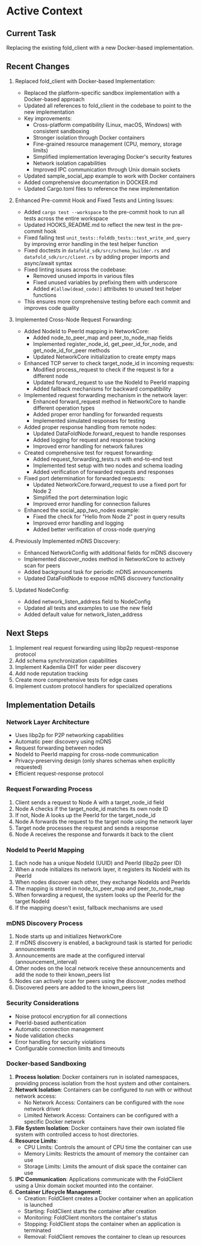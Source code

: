 # Active Context

## Current Task
Replacing the existing fold_client with a new Docker-based implementation.

## Recent Changes
1. Replaced fold_client with Docker-based Implementation:
   - Replaced the platform-specific sandbox implementation with a Docker-based approach
   - Updated all references to fold_client in the codebase to point to the new implementation
   - Key improvements:
     - Cross-platform compatibility (Linux, macOS, Windows) with consistent sandboxing
     - Stronger isolation through Docker containers
     - Fine-grained resource management (CPU, memory, storage limits)
     - Simplified implementation leveraging Docker's security features
     - Network isolation capabilities
     - Improved IPC communication through Unix domain sockets
   - Updated sample_social_app example to work with Docker containers
   - Added comprehensive documentation in DOCKER.md
   - Updated Cargo.toml files to reference the new implementation

2. Enhanced Pre-commit Hook and Fixed Tests and Linting Issues:
   - Added `cargo test --workspace` to the pre-commit hook to run all tests across the entire workspace
   - Updated HOOKS_README.md to reflect the new test in the pre-commit hook
   - Fixed failing test `unit_tests::folddb_tests::test_write_and_query` by improving error handling in the test helper function
   - Fixed doctests in `datafold_sdk/src/schema_builder.rs` and `datafold_sdk/src/client.rs` by adding proper imports and async/await syntax
   - Fixed linting issues across the codebase:
     - Removed unused imports in various files
     - Fixed unused variables by prefixing them with underscore
     - Added `#[allow(dead_code)]` attributes to unused test helper functions
   - This ensures more comprehensive testing before each commit and improves code quality

2. Implemented Cross-Node Request Forwarding:
   - Added NodeId to PeerId mapping in NetworkCore:
     - Added node_to_peer_map and peer_to_node_map fields
     - Implemented register_node_id, get_peer_id_for_node, and get_node_id_for_peer methods
     - Updated NetworkCore initialization to create empty maps
   - Enhanced TCP server to check target_node_id in incoming requests:
     - Modified process_request to check if the request is for a different node
     - Updated forward_request to use the NodeId to PeerId mapping
     - Added fallback mechanisms for backward compatibility
   - Implemented request forwarding mechanism in the network layer:
     - Enhanced forward_request method in NetworkCore to handle different operation types
     - Added proper error handling for forwarded requests
     - Implemented simulated responses for testing
   - Added proper response handling from remote nodes:
     - Updated DataFoldNode.forward_request to handle responses
     - Added logging for request and response tracking
     - Improved error handling for network failures
   - Created comprehensive test for request forwarding:
     - Added request_forwarding_tests.rs with end-to-end test
     - Implemented test setup with two nodes and schema loading
     - Added verification of forwarded requests and responses
   - Fixed port determination for forwarded requests:
     - Updated NetworkCore.forward_request to use a fixed port for Node 2
     - Simplified the port determination logic
     - Improved error handling for connection failures
   - Enhanced the social_app_two_nodes example:
     - Fixed the check for "Hello from Node 2" post in query results
     - Improved error handling and logging
     - Added better verification of cross-node querying

2. Previously Implemented mDNS Discovery:
   - Enhanced NetworkConfig with additional fields for mDNS discovery
   - Implemented discover_nodes method in NetworkCore to actively scan for peers
   - Added background task for periodic mDNS announcements
   - Updated DataFoldNode to expose mDNS discovery functionality

3. Updated NodeConfig:
   - Added network_listen_address field to NodeConfig
   - Updated all tests and examples to use the new field
   - Added default value for network_listen_address

## Next Steps
1. Implement real request forwarding using libp2p request-response protocol
2. Add schema synchronization capabilities
3. Implement Kademlia DHT for wider peer discovery
4. Add node reputation tracking
5. Create more comprehensive tests for edge cases
6. Implement custom protocol handlers for specialized operations

## Implementation Details

### Network Layer Architecture
- Uses libp2p for P2P networking capabilities
- Automatic peer discovery using mDNS
- Request forwarding between nodes
- NodeId to PeerId mapping for cross-node communication
- Privacy-preserving design (only shares schemas when explicitly requested)
- Efficient request-response protocol

### Request Forwarding Process
1. Client sends a request to Node A with a target_node_id field
2. Node A checks if the target_node_id matches its own node ID
3. If not, Node A looks up the PeerId for the target_node_id
4. Node A forwards the request to the target node using the network layer
5. Target node processes the request and sends a response
6. Node A receives the response and forwards it back to the client

### NodeId to PeerId Mapping
1. Each node has a unique NodeId (UUID) and PeerId (libp2p peer ID)
2. When a node initializes its network layer, it registers its NodeId with its PeerId
3. When nodes discover each other, they exchange NodeIds and PeerIds
4. The mapping is stored in node_to_peer_map and peer_to_node_map
5. When forwarding a request, the system looks up the PeerId for the target NodeId
6. If the mapping doesn't exist, fallback mechanisms are used

### mDNS Discovery Process
1. Node starts up and initializes NetworkCore
2. If mDNS discovery is enabled, a background task is started for periodic announcements
3. Announcements are made at the configured interval (announcement_interval)
4. Other nodes on the local network receive these announcements and add the node to their known_peers list
5. Nodes can actively scan for peers using the discover_nodes method
6. Discovered peers are added to the known_peers list

### Security Considerations
- Noise protocol encryption for all connections
- PeerId-based authentication
- Automatic connection management
- Node validation checks
- Error handling for security violations
- Configurable connection limits and timeouts

### Docker-based Sandboxing
1. **Process Isolation**: Docker containers run in isolated namespaces, providing process isolation from the host system and other containers.
2. **Network Isolation**: Containers can be configured to run with or without network access:
   - No Network Access: Containers can be configured with the `none` network driver
   - Limited Network Access: Containers can be configured with a specific Docker network
3. **File System Isolation**: Docker containers have their own isolated file system with controlled access to host directories.
4. **Resource Limits**:
   - CPU Limits: Controls the amount of CPU time the container can use
   - Memory Limits: Restricts the amount of memory the container can use
   - Storage Limits: Limits the amount of disk space the container can use
5. **IPC Communication**: Applications communicate with the FoldClient using a Unix domain socket mounted into the container.
6. **Container Lifecycle Management**:
   - Creation: FoldClient creates a Docker container when an application is launched
   - Starting: FoldClient starts the container after creation
   - Monitoring: FoldClient monitors the container's status
   - Stopping: FoldClient stops the container when an application is terminated
   - Removal: FoldClient removes the container to clean up resources
